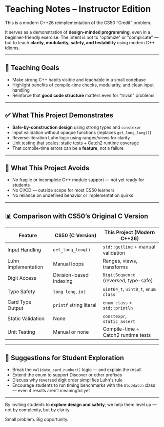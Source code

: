 # Teaching Notes – Instructor Edition

This is a modern C++26 reimplementation of the CS50 “Credit” problem.

It serves as a demonstration of **design-minded programming**, even in a beginner-friendly exercise. The intent is not to "optimize" or "complicate" — but to teach **clarity, modularity, safety, and testability** using modern C++ idioms.

---

## 🎯 Teaching Goals

- Make strong C++ habits visible and teachable in a small codebase
- Highlight benefits of compile-time checks, modularity, and clean input handling
- Reinforce that **good code structure** matters even for "trivial" problems

---

## ✅ What This Project Demonstrates

- **Safe-by-construction design** using strong types and `constexpr`
- Input validation without opaque functions (replaces `get_long_long()`)
- Reverse-iteration Luhn logic using ranges/views for clarity
- Unit testing that scales: static tests + Catch2 runtime coverage
- That compile-time errors can be a **feature**, not a failure

---

## 🛑 What This Project Avoids

- No fragile or incomplete C++ module support — not yet ready for students
- No CI/CD — outside scope for most CS50 learners
- No reliance on undefined behavior or implementation quirks

---

## 📊 Comparison with CS50’s Original C Version

| Feature              | CS50 (C Version)          | This Project (Modern C++26)               |
|----------------------|---------------------------|-------------------------------------------|
| Input Handling       | `get_long_long()`         | `std::getline` + manual validation        |
| Luhn Implementation  | Manual loops              | Ranges, views, transforms                 |
| Digit Access         | Division-based indexing   | `DigitSequence` (reversed, type-safe)     |
| Type Safety          | `long long`, `int`        | `uint64_t`, `uint8_t`, `enum class`       |
| Card Type Output     | `printf` string literal   | `enum class` + `std::println`             |
| Static Validation    | None                      | `constexpr`, `static_assert`              |
| Unit Testing         | Manual or none            | Compile-time + Catch2 runtime tests       |

---

## 🧪 Suggestions for Student Exploration

- Break the `validate_card_number()` logic — and explain the result
- Extend the enum to support Discover or other prefixes
- Discuss why reversed digit order simplifies Luhn's rule
- Encourage students to run timing benchmarks with the `StopWatch` class — even if results aren’t meaningful yet

---

By inviting students to **explore design and safety**, we help them level up — not by complexity, but by clarity.

Small problem. Big opportunity.
